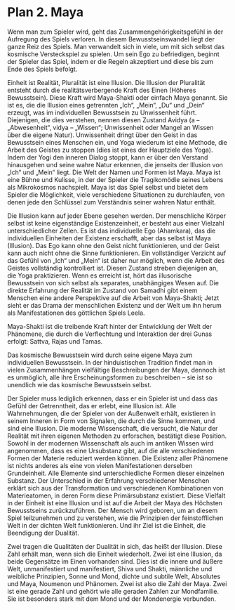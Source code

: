 # Plan 2. Maya

Wenn man zum Spieler wird, geht das Zusammengehörigkeitsgefühl in der Aufregung des Spiels verloren. In diesem Bewusstseinswandel liegt der ganze Reiz des Spiels. Man verwandelt sich in viele, um mit sich selbst das kosmische Versteckspiel zu spielen. Um sein Ego zu befriedigen, beginnt der Spieler das Spiel, indem er die Regeln akzeptiert und diese bis zum Ende des Spiels befolgt.

Einheit ist Realität, Pluralität ist eine Illusion. Die Illusion der Pluralität entsteht durch die realitätsverbergende Kraft des Einen (Höheres Bewusstsein). Diese Kraft wird Maya-Shakti oder einfach Maya genannt. Sie ist es, die die Illusion eines getrennten „Ich“, „Mein“, „Du“ und „Dein“ erzeugt, was im individuellen Bewusstsein zu Unwissenheit führt. Diejenigen, die dies verstehen, nennen diesen Zustand Avidya (a – „Abwesenheit“, vidya – „Wissen“; Unwissenheit oder Mangel an Wissen über die eigene Natur). Unwissenheit dringt über den Geist in das Bewusstsein eines Menschen ein, und Yoga wiederum ist eine Methode, die Arbeit des Geistes zu stoppen (dies ist eines der Hauptziele des Yoga). Indem der Yogi den inneren Dialog stoppt, kann er über den Verstand hinausgehen und seine wahre Natur erkennen, die jenseits der Illusion von „Ich“ und „Mein“ liegt. Die Welt der Namen und Formen ist Maya. Maya ist eine Bühne und Kulisse, in der der Spieler die Tragikomödie seines Lebens als Mikrokosmos nachspielt. Maya ist das Spiel selbst und bietet dem Spieler die Möglichkeit, viele verschiedene Situationen zu durchlaufen, von denen jede den Schlüssel zum Verständnis seiner wahren Natur enthält.

Die Illusion kann auf jeder Ebene gesehen werden. Der menschliche Körper selbst ist keine eigenständige Existenzeinheit, er besteht aus einer Vielzahl unterschiedlicher Zellen. Es ist das individuelle Ego (Ahamkara), das die individuellen Einheiten der Existenz erschafft, aber das selbst ist Maya (Illusion). Das Ego kann ohne den Geist nicht funktionieren, und der Geist kann auch nicht ohne die Sinne funktionieren. Ein vollständiger Verzicht auf das Gefühl von „Ich“ und „Mein“ ist daher nur möglich, wenn die Arbeit des Geistes vollständig kontrolliert ist. Diesen Zustand streben diejenigen an, die Yoga praktizieren. Wenn es erreicht ist, hört das illusorische Bewusstsein von sich selbst als separates, unabhängiges Wesen auf. Die direkte Erfahrung der Realität im Zustand von Samadhi gibt einem Menschen eine andere Perspektive auf die Arbeit von Maya-Shakti; Jetzt sieht er das Drama der menschlichen Existenz und der Welt um ihn herum als Manifestationen des göttlichen Spiels Leela.

Maya-Shakti ist die treibende Kraft hinter der Entwicklung der Welt der Phänomene, die durch die Verflechtung und Interaktion der drei Gunas erfolgt: Sattva, Rajas und Tamas.

Das kosmische Bewusstsein wird durch seine eigene Maya zum individuellen Bewusstsein. In der hinduistischen Tradition findet man in vielen Zusammenhängen vielfältige Beschreibungen der Maya, dennoch ist es unmöglich, alle ihre Erscheinungsformen zu beschreiben – sie ist so unendlich wie das kosmische Bewusstsein selbst.

Der Spieler muss lediglich erkennen, dass er ein Spieler ist und dass das Gefühl der Getrenntheit, das er erlebt, eine Illusion ist. Alle Wahrnehmungen, die der Spieler von der Außenwelt erhält, existieren in seinem Inneren in Form von Signalen, die durch die Sinne kommen, und sind eine Illusion. Die moderne Wissenschaft, die versucht, die Natur der Realität mit ihren eigenen Methoden zu erforschen, bestätigt diese Position. Sowohl in der modernen Wissenschaft als auch im antiken Wissen wird angenommen, dass es eine Ursubstanz gibt, auf die alle verschiedenen Formen der Materie reduziert werden können. Die Existenz aller Phänomene ist nichts anderes als eine von vielen Manifestationen derselben Grundeinheit. Alle Elemente sind unterschiedliche Formen dieser einzelnen Substanz. Der Unterschied in der Erfahrung verschiedener Menschen erklärt sich aus der Transformation und verschiedenen Kombinationen von Materieatomen, in deren Form diese Primärsubstanz existiert. Diese Vielfalt in der Einheit ist eine Illusion und ist auf die Arbeit der Maya des Höchsten Bewusstseins zurückzuführen. Der Mensch wird geboren, um an diesem Spiel teilzunehmen und zu verstehen, wie die Prinzipien der feinstofflichen Welt in der dichten Welt funktionieren. Und ihr Ziel ist die Einheit, die Beendigung der Dualität.

Zwei tragen die Qualitäten der Dualität in sich, das heißt der Illusion. Diese Zahl erhält man, wenn sich die Einheit wiederholt. Zwei ist eine Illusion, da beide Gegensätze im Einen vorhanden sind. Dies ist die innere und äußere Welt, unmanifestiert und manifestiert, Shiva und Shakti, männliche und weibliche Prinzipien, Sonne und Mond, dichte und subtile Welt, Absolutes und Maya, Noumenon und Phänomen. Zwei ist also die Zahl der Maya. Zwei ist eine gerade Zahl und gehört wie alle geraden Zahlen zur Mondfamilie. Sie ist besonders stark mit dem Mond und der Mondenergie verbunden.

